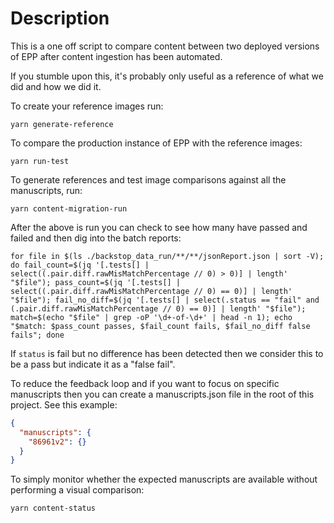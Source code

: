 # Description

This is a one off script to compare content between two deployed versions of EPP after content ingestion has been automated.

If you stumble upon this, it's probably only useful as a reference of what we did and how we did it.

To create your reference images run:

```shell
yarn generate-reference
```

To compare the production instance of EPP with the reference images:

```shell
yarn run-test
```

To generate references and test image comparisons against all the manuscripts, run:

```shell
yarn content-migration-run
```

After the above is run you can check to see how many have passed and failed and then dig into the batch reports:

```shell
for file in $(ls ./backstop_data_run/**/**/jsonReport.json | sort -V); do fail_count=$(jq '[.tests[] | select((.pair.diff.rawMisMatchPercentage // 0) > 0)] | length' "$file"); pass_count=$(jq '[.tests[] | select((.pair.diff.rawMisMatchPercentage // 0) == 0)] | length' "$file"); fail_no_diff=$(jq '[.tests[] | select(.status == "fail" and (.pair.diff.rawMisMatchPercentage // 0) == 0)] | length' "$file"); match=$(echo "$file" | grep -oP '\d+-of-\d+' | head -n 1); echo "$match: $pass_count passes, $fail_count fails, $fail_no_diff false fails"; done
```

If `status` is fail but no difference has been detected then we consider this to be a pass but indicate it as a "false fail".

To reduce the feedback loop and if you want to focus on specific manuscripts then you can create a manuscripts.json file in the root of this project. See this example:

```json
{
  "manuscripts": {
    "86961v2": {}
  }
}
```

To simply monitor whether the expected manuscripts are available without performing a visual comparison:

```shell
yarn content-status
```
